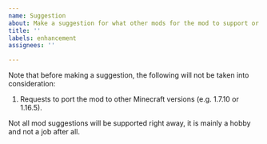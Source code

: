 ```yaml
---
name: Suggestion
about: Make a suggestion for what other mods for the mod to support or what could be improved within the mod
title: ''
labels: enhancement
assignees: ''

---
```

Note that before making a suggestion, the following will not be taken into consideration:

1. Requests to port the mod to other Minecraft versions (e.g. 1.7.10 or 1.16.5).

Not all mod suggestions will be supported right away, it is mainly a hobby and not a job after all.
